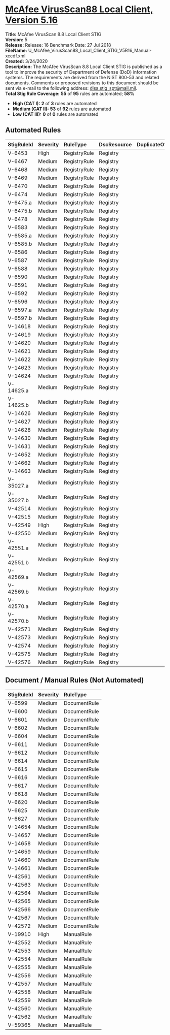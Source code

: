 # [McAfee VirusScan88 Local Client, Version 5.16](https://github.com/Microsoft/PowerStig/wiki/McAfee-8.8-VirusScan-5.16)

**Title:** McAfee VirusScan 8.8 Local Client STIG  
**Version:** 5  
**Release:** Release: 16 Benchmark Date: 27 Jul 2018  
**FileName:** U_McAfee_VirusScan88_Local_Client_STIG_V5R16_Manual-xccdf.xml  
**Created:** 3/24/2020  
**Description:** The McAfee VirusScan 8.8 Local Client STIG is published as a tool to improve the security of Department of Defense (DoD) information systems. The requirements are derived from the NIST 800-53 and related documents. Comments or proposed revisions to this document should be sent via e-mail to the following address: disa.stig_spt@mail.mil.  
**Total Stig Rule Coverage:** **55** of **95** rules are automated; **58%**

* **High (CAT I):** **2** of **3** rules are automated
* **Medium (CAT II):** **53** of **92** rules are automated
* **Low (CAT III):** **0** of **0** rules are automated

## Automated Rules

| StigRuleId | Severity | RuleType | DscResource | DuplicateOf |
| :---- | :---- | :---- | :---- | :---- |
| V-6453 | High | RegistryRule | Registry |  |
| V-6467 | Medium | RegistryRule | Registry |  |
| V-6468 | Medium | RegistryRule | Registry |  |
| V-6469 | Medium | RegistryRule | Registry |  |
| V-6470 | Medium | RegistryRule | Registry |  |
| V-6474 | Medium | RegistryRule | Registry |  |
| V-6475.a | Medium | RegistryRule | Registry |  |
| V-6475.b | Medium | RegistryRule | Registry |  |
| V-6478 | Medium | RegistryRule | Registry |  |
| V-6583 | Medium | RegistryRule | Registry |  |
| V-6585.a | Medium | RegistryRule | Registry |  |
| V-6585.b | Medium | RegistryRule | Registry |  |
| V-6586 | Medium | RegistryRule | Registry |  |
| V-6587 | Medium | RegistryRule | Registry |  |
| V-6588 | Medium | RegistryRule | Registry |  |
| V-6590 | Medium | RegistryRule | Registry |  |
| V-6591 | Medium | RegistryRule | Registry |  |
| V-6592 | Medium | RegistryRule | Registry |  |
| V-6596 | Medium | RegistryRule | Registry |  |
| V-6597.a | Medium | RegistryRule | Registry |  |
| V-6597.b | Medium | RegistryRule | Registry |  |
| V-14618 | Medium | RegistryRule | Registry |  |
| V-14619 | Medium | RegistryRule | Registry |  |
| V-14620 | Medium | RegistryRule | Registry |  |
| V-14621 | Medium | RegistryRule | Registry |  |
| V-14622 | Medium | RegistryRule | Registry |  |
| V-14623 | Medium | RegistryRule | Registry |  |
| V-14624 | Medium | RegistryRule | Registry |  |
| V-14625.a | Medium | RegistryRule | Registry |  |
| V-14625.b | Medium | RegistryRule | Registry |  |
| V-14626 | Medium | RegistryRule | Registry |  |
| V-14627 | Medium | RegistryRule | Registry |  |
| V-14628 | Medium | RegistryRule | Registry |  |
| V-14630 | Medium | RegistryRule | Registry |  |
| V-14631 | Medium | RegistryRule | Registry |  |
| V-14652 | Medium | RegistryRule | Registry |  |
| V-14662 | Medium | RegistryRule | Registry |  |
| V-14663 | Medium | RegistryRule | Registry |  |
| V-35027.a | Medium | RegistryRule | Registry |  |
| V-35027.b | Medium | RegistryRule | Registry |  |
| V-42514 | Medium | RegistryRule | Registry |  |
| V-42515 | Medium | RegistryRule | Registry |  |
| V-42549 | High | RegistryRule | Registry |  |
| V-42550 | Medium | RegistryRule | Registry |  |
| V-42551.a | Medium | RegistryRule | Registry |  |
| V-42551.b | Medium | RegistryRule | Registry |  |
| V-42569.a | Medium | RegistryRule | Registry |  |
| V-42569.b | Medium | RegistryRule | Registry |  |
| V-42570.a | Medium | RegistryRule | Registry |  |
| V-42570.b | Medium | RegistryRule | Registry |  |
| V-42571 | Medium | RegistryRule | Registry |  |
| V-42573 | Medium | RegistryRule | Registry |  |
| V-42574 | Medium | RegistryRule | Registry |  |
| V-42575 | Medium | RegistryRule | Registry |  |
| V-42576 | Medium | RegistryRule | Registry |  |

## Document / Manual Rules (Not Automated)

| StigRuleId | Severity | RuleType |
| :---- | :---- | :---- |
| V-6599 | Medium | DocumentRule |
| V-6600 | Medium | DocumentRule |
| V-6601 | Medium | DocumentRule |
| V-6602 | Medium | DocumentRule |
| V-6604 | Medium | DocumentRule |
| V-6611 | Medium | DocumentRule |
| V-6612 | Medium | DocumentRule |
| V-6614 | Medium | DocumentRule |
| V-6615 | Medium | DocumentRule |
| V-6616 | Medium | DocumentRule |
| V-6617 | Medium | DocumentRule |
| V-6618 | Medium | DocumentRule |
| V-6620 | Medium | DocumentRule |
| V-6625 | Medium | DocumentRule |
| V-6627 | Medium | DocumentRule |
| V-14654 | Medium | DocumentRule |
| V-14657 | Medium | DocumentRule |
| V-14658 | Medium | DocumentRule |
| V-14659 | Medium | DocumentRule |
| V-14660 | Medium | DocumentRule |
| V-14661 | Medium | DocumentRule |
| V-42561 | Medium | DocumentRule |
| V-42563 | Medium | DocumentRule |
| V-42564 | Medium | DocumentRule |
| V-42565 | Medium | DocumentRule |
| V-42566 | Medium | DocumentRule |
| V-42567 | Medium | DocumentRule |
| V-42572 | Medium | DocumentRule |
| V-19910 | High | ManualRule |
| V-42552 | Medium | ManualRule |
| V-42553 | Medium | ManualRule |
| V-42554 | Medium | ManualRule |
| V-42555 | Medium | ManualRule |
| V-42556 | Medium | ManualRule |
| V-42557 | Medium | ManualRule |
| V-42558 | Medium | ManualRule |
| V-42559 | Medium | ManualRule |
| V-42560 | Medium | ManualRule |
| V-42562 | Medium | ManualRule |
| V-59365 | Medium | ManualRule |
